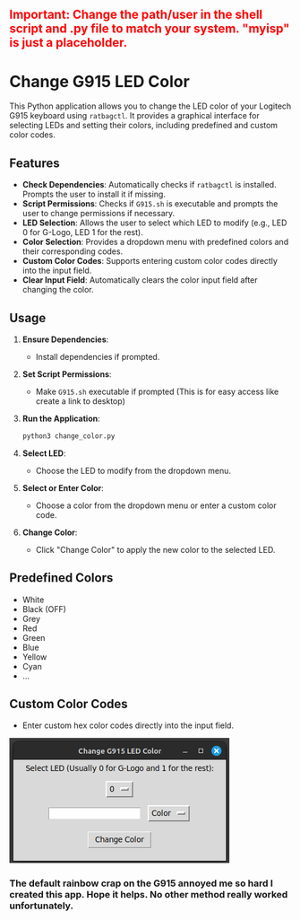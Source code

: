 ## <span style="color: red;">Important: Change the path/user in the shell script and .py file to match your system. "myisp" is just a placeholder.</span>

# Change G915 LED Color

This Python application allows you to change the LED color of your Logitech G915 keyboard using `ratbagctl`. It provides a graphical interface for selecting LEDs and setting their colors, including predefined and custom color codes.

## Features

- **Check Dependencies**: Automatically checks if `ratbagctl` is installed. Prompts the user to install it if missing.
- **Script Permissions**: Checks if `G915.sh` is executable and prompts the user to change permissions if necessary.
- **LED Selection**: Allows the user to select which LED to modify (e.g., LED 0 for G-Logo, LED 1 for the rest).
- **Color Selection**: Provides a dropdown menu with predefined colors and their corresponding codes.
- **Custom Color Codes**: Supports entering custom color codes directly into the input field.
- **Clear Input Field**: Automatically clears the color input field after changing the color.

## Usage

1. **Ensure Dependencies**:
    - Install dependencies if prompted.
    
2. **Set Script Permissions**:
    - Make `G915.sh` executable if prompted (This is for easy access like create a link to desktop)

3. **Run the Application**:
    ```bash
    python3 change_color.py
    ```

4. **Select LED**:
    - Choose the LED to modify from the dropdown menu.

5. **Select or Enter Color**:
    - Choose a color from the dropdown menu or enter a custom color code.

6. **Change Color**:
    - Click "Change Color" to apply the new color to the selected LED.

## Predefined Colors

- White
- Black (OFF)
- Grey
- Red
- Green
- Blue
- Yellow
- Cyan
- ...

## Custom Color Codes

- Enter custom hex color codes directly into the input field.

![Image](2024-06-12_00-25.png)

### The default rainbow crap on the G915 annoyed me so hard I created this app. Hope it helps. No other method really worked unfortunately.
